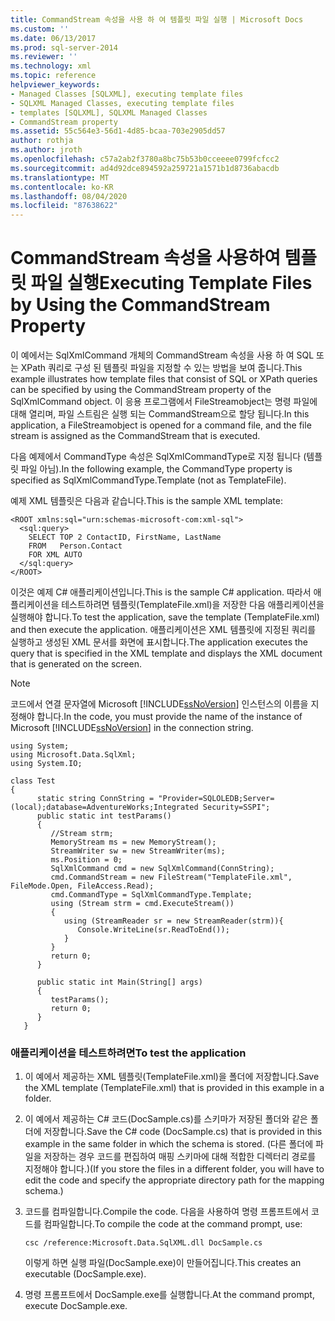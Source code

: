 ```yaml
---
title: CommandStream 속성을 사용 하 여 템플릿 파일 실행 | Microsoft Docs
ms.custom: ''
ms.date: 06/13/2017
ms.prod: sql-server-2014
ms.reviewer: ''
ms.technology: xml
ms.topic: reference
helpviewer_keywords:
- Managed Classes [SQLXML], executing template files
- SQLXML Managed Classes, executing template files
- templates [SQLXML], SQLXML Managed Classes
- CommandStream property
ms.assetid: 55c564e3-56d1-4d85-bcaa-703e2905dd57
author: rothja
ms.author: jroth
ms.openlocfilehash: c57a2ab2f3780a8bc75b53b0cceeee0799fcfcc2
ms.sourcegitcommit: ad4d92dce894592a259721a1571b1d8736abacdb
ms.translationtype: MT
ms.contentlocale: ko-KR
ms.lasthandoff: 08/04/2020
ms.locfileid: "87638622"
---
```

# <a name="executing-template-files-by-using-the-commandstream-property"></a><span data-ttu-id="84070-102">CommandStream 속성을 사용하여 템플릿 파일 실행</span><span class="sxs-lookup"><span data-stu-id="84070-102">Executing Template Files by Using the CommandStream Property</span></span>
  <span data-ttu-id="84070-103">이 예에서는 SqlXmlCommand 개체의 CommandStream 속성을 사용 하 여 SQL 또는 XPath 쿼리로 구성 된 템플릿 파일을 지정할 수 있는 방법을 보여 줍니다.</span><span class="sxs-lookup"><span data-stu-id="84070-103">This example illustrates how template files that consist of SQL or XPath queries can be specified by using the CommandStream property of the SqlXmlCommand object.</span></span> <span data-ttu-id="84070-104">이 응용 프로그램에서 FileStreamobject는 명령 파일에 대해 열리며, 파일 스트림은 실행 되는 CommandStream으로 할당 됩니다.</span><span class="sxs-lookup"><span data-stu-id="84070-104">In this application, a FileStreamobject is opened for a command file, and the file stream is assigned as the CommandStream that is executed.</span></span>  
  
 <span data-ttu-id="84070-105">다음 예제에서 CommandType 속성은 SqlXmlCommandType로 지정 됩니다 (템플릿 파일 아님).</span><span class="sxs-lookup"><span data-stu-id="84070-105">In the following example, the CommandType property is specified as SqlXmlCommandType.Template (not as TemplateFile).</span></span>  
  
 <span data-ttu-id="84070-106">예제 XML 템플릿은 다음과 같습니다.</span><span class="sxs-lookup"><span data-stu-id="84070-106">This is the sample XML template:</span></span>  
  
```  
<ROOT xmlns:sql="urn:schemas-microsoft-com:xml-sql">  
  <sql:query>  
    SELECT TOP 2 ContactID, FirstName, LastName   
    FROM   Person.Contact  
    FOR XML AUTO  
  </sql:query>  
</ROOT>  
```  
  
 <span data-ttu-id="84070-107">이것은 예제 C# 애플리케이션입니다.</span><span class="sxs-lookup"><span data-stu-id="84070-107">This is the sample C# application.</span></span> <span data-ttu-id="84070-108">따라서 애플리케이션을 테스트하려면 템플릿(TemplateFile.xml)을 저장한 다음 애플리케이션을 실행해야 합니다.</span><span class="sxs-lookup"><span data-stu-id="84070-108">To test the application, save the template (TemplateFile.xml) and then execute the application.</span></span> <span data-ttu-id="84070-109">애플리케이션은 XML 템플릿에 지정된 쿼리를 실행하고 생성된 XML 문서를 화면에 표시합니다.</span><span class="sxs-lookup"><span data-stu-id="84070-109">The application executes the query that is specified in the XML template and displays the XML document that is generated on the screen.</span></span>  
  
> [!NOTE]  
>  <span data-ttu-id="84070-110">코드에서 연결 문자열에 Microsoft [!INCLUDE[ssNoVersion](../../../includes/ssnoversion-md.md)] 인스턴스의 이름을 지정해야 합니다.</span><span class="sxs-lookup"><span data-stu-id="84070-110">In the code, you must provide the name of the instance of Microsoft [!INCLUDE[ssNoVersion](../../../includes/ssnoversion-md.md)] in the connection string.</span></span>  
  
```  
using System;  
using Microsoft.Data.SqlXml;  
using System.IO;  
  
class Test  
{  
      static string ConnString = "Provider=SQLOLEDB;Server=(local);database=AdventureWorks;Integrated Security=SSPI";  
      public static int testParams()  
      {  
         //Stream strm;  
         MemoryStream ms = new MemoryStream();  
         StreamWriter sw = new StreamWriter(ms);  
         ms.Position = 0;  
         SqlXmlCommand cmd = new SqlXmlCommand(ConnString);  
         cmd.CommandStream = new FileStream("TemplateFile.xml", FileMode.Open, FileAccess.Read);  
         cmd.CommandType = SqlXmlCommandType.Template;  
         using (Stream strm = cmd.ExecuteStream())  
         {  
            using (StreamReader sr = new StreamReader(strm)){  
               Console.WriteLine(sr.ReadToEnd());  
            }  
         }  
         return 0;        
      }  
  
      public static int Main(String[] args)  
      {  
         testParams();     
         return 0;  
      }  
   }  
```  
  
### <a name="to-test-the-application"></a><span data-ttu-id="84070-111">애플리케이션을 테스트하려면</span><span class="sxs-lookup"><span data-stu-id="84070-111">To test the application</span></span>  
  
1.  <span data-ttu-id="84070-112">이 예에서 제공하는 XML 템플릿(TemplateFile.xml)을 폴더에 저장합니다.</span><span class="sxs-lookup"><span data-stu-id="84070-112">Save the XML template (TemplateFile.xml) that is provided in this example in a folder.</span></span>  
  
2.  <span data-ttu-id="84070-113">이 예에서 제공하는 C# 코드(DocSample.cs)를 스키마가 저장된 폴더와 같은 폴더에 저장합니다.</span><span class="sxs-lookup"><span data-stu-id="84070-113">Save the C# code (DocSample.cs) that is provided in this example in the same folder in which the schema is stored.</span></span> <span data-ttu-id="84070-114">(다른 폴더에 파일을 저장하는 경우 코드를 편집하여 매핑 스키마에 대해 적합한 디렉터리 경로를 지정해야 합니다.)</span><span class="sxs-lookup"><span data-stu-id="84070-114">(If you store the files in a different folder, you will have to edit the code and specify the appropriate directory path for the mapping schema.)</span></span>  
  
3.  <span data-ttu-id="84070-115">코드를 컴파일합니다.</span><span class="sxs-lookup"><span data-stu-id="84070-115">Compile the code.</span></span> <span data-ttu-id="84070-116">다음을 사용하여 명령 프롬프트에서 코드를 컴파일합니다.</span><span class="sxs-lookup"><span data-stu-id="84070-116">To compile the code at the command prompt, use:</span></span>  
  
    ```  
    csc /reference:Microsoft.Data.SqlXML.dll DocSample.cs  
    ```  
  
     <span data-ttu-id="84070-117">이렇게 하면 실행 파일(DocSample.exe)이 만들어집니다.</span><span class="sxs-lookup"><span data-stu-id="84070-117">This creates an executable (DocSample.exe).</span></span>  
  
4.  <span data-ttu-id="84070-118">명령 프롬프트에서 DocSample.exe를 실행합니다.</span><span class="sxs-lookup"><span data-stu-id="84070-118">At the command prompt, execute DocSample.exe.</span></span>  
  
  
